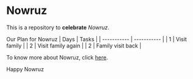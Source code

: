 # Nowruz

This is a repository to **celebrate** _Nowruz_.


Our Plan for Nowruz
| Days      | Tasks |
| ----------- | ----------- |
| 1      | Visit family       |
| 2   | Visit family again        |
| 2   | Family visit back      |


To know more about Nowruz, click [here](https://fa.wikipedia.org/wiki/%D9%86%D9%88%D8%B1%D9%88%D8%B2).

Happy Nowruz
